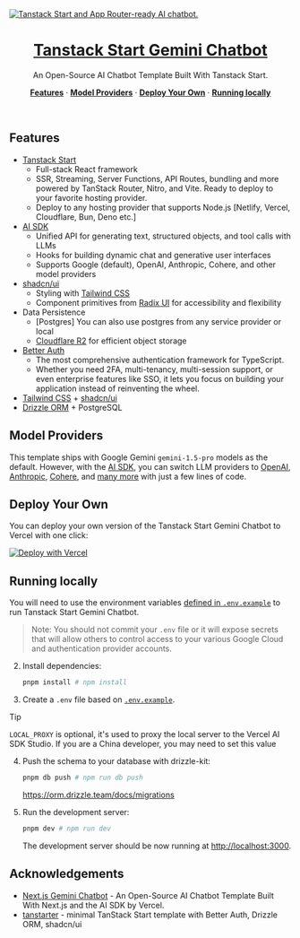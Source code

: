 <a href="https://tan-ai.actnow.dev/">
  <img alt="Tanstack Start and App Router-ready AI chatbot." src="app/(chat)/opengraph-image.png">
  <h1 align="center">Tanstack Start Gemini Chatbot</h1>
</a>

<p align="center">
  An Open-Source AI Chatbot Template Built With Tanstack Start.
</p>

<p align="center">
  <a href="#features"><strong>Features</strong></a> ·
  <a href="#model-providers"><strong>Model Providers</strong></a> ·
  <a href="#deploy-your-own"><strong>Deploy Your Own</strong></a> ·
  <a href="#running-locally"><strong>Running locally</strong></a>
</p>
<br/>

## Features

- [Tanstack Start](https://tanstack.com/start/latest)
  - Full-stack React framework
  - SSR, Streaming, Server Functions, API Routes, bundling and more powered by TanStack Router, Nitro, and Vite. Ready to deploy to your favorite hosting provider.
  - Deploy to any hosting provider that supports Node.js [Netlify, Vercel, Cloudflare, Bun, Deno etc.]
- [AI SDK](https://sdk.vercel.ai/docs)
  - Unified API for generating text, structured objects, and tool calls with LLMs
  - Hooks for building dynamic chat and generative user interfaces
  - Supports Google (default), OpenAI, Anthropic, Cohere, and other model providers
- [shadcn/ui](https://ui.shadcn.com)
  - Styling with [Tailwind CSS](https://tailwindcss.com)
  - Component primitives from [Radix UI](https://radix-ui.com) for accessibility and flexibility
- Data Persistence
  - [Postgres] You can also use postgres from any service provider or local
  - [Cloudflare R2](https://developers.cloudflare.com/r2/) for efficient object storage
- [Better Auth](https://www.better-auth.com/)
  - The most comprehensive authentication framework for TypeScript.
  - Whether you need 2FA, multi-tenancy, multi-session support, or even enterprise features like SSO, it lets you focus on building your application instead of reinventing the wheel.
- [Tailwind CSS](https://tailwindcss.com/) + [shadcn/ui](https://ui.shadcn.com/)
- [Drizzle ORM](https://orm.drizzle.team/) + PostgreSQL

## Model Providers

This template ships with Google Gemini `gemini-1.5-pro` models as the default. However, with the [AI SDK](https://sdk.vercel.ai/docs), you can switch LLM providers to [OpenAI](https://openai.com), [Anthropic](https://anthropic.com), [Cohere](https://cohere.com/), and [many more](https://sdk.vercel.ai/providers/ai-sdk-providers) with just a few lines of code.

## Deploy Your Own

You can deploy your own version of the Tanstack Start Gemini Chatbot to Vercel with one click:

[![Deploy with Vercel](https://vercel.com/button)](https://vercel.com/new/clone?repository-url=https%3A%2F%2Fgithub.com%2Fhehehai%2Ftan-ai&env=VITE_BASE_URL,BETTER_AUTH_SECRET,DATABASE_URL,GOOGLE_GENERATIVE_AI_API_KEY,CLOUD_FLARE_R2_ACCOUNT_ID,CLOUD_FLARE_S3_UPLOAD_ID,CLOUD_FLARE_S3_UPLOAD_SECRET,CLOUD_FLARE_S3_UPLOAD_BUCKET,VITE_CLOUD_FLARE_R2_URL&project-name=tan-ai&repository-name=my-tan-ai)

## Running locally

You will need to use the environment variables [defined in `.env.example`](.env.example) to run Tanstack Start Gemini Chatbot.

> Note: You should not commit your `.env` file or it will expose secrets that will allow others to control access to your various Google Cloud and authentication provider accounts.

2. Install dependencies:

   ```bash
   pnpm install # npm install
   ```

3. Create a `.env` file based on [`.env.example`](./.env.example).

> [!TIP]
> `LOCAL_PROXY` is optional, it's used to proxy the local server to the Vercel AI SDK Studio.
> If you are a China developer, you may need to set this value

4. Push the schema to your database with drizzle-kit:

   ```bash
   pnpm db push # npm run db push
   ```

   <https://orm.drizzle.team/docs/migrations>

5. Run the development server:

   ```bash
   pnpm dev # npm run dev
   ```

   The development server should be now running at [http://localhost:3000](http://localhost:3000).

## Acknowledgements

- [Next.js Gemini Chatbot](https://github.com/vercel-labs/gemini-chatbot) - An Open-Source AI Chatbot Template Built With Next.js and the AI SDK by Vercel.
- [tanstarter](https://github.com/dotnize/tanstarter) - minimal TanStack Start template with Better Auth, Drizzle ORM, shadcn/ui
